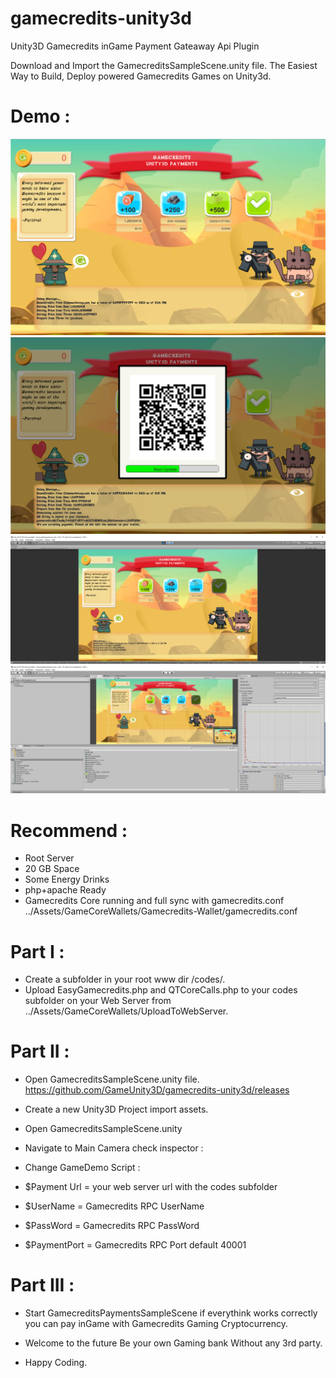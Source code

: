 # gamecredits-unity3d

Unity3D Gamecredits inGame Payment Gateaway Api Plugin

Download and Import the GamecreditsSampleScene.unity file.
The Easiest Way to Build, Deploy powered Gamecredits Games on Unity3d.

# Demo :
![alt text](https://raw.githubusercontent.com/GameUnity3D/gamecredits-unity3d/master/img/intro1.png)
![alt text](https://raw.githubusercontent.com/GameUnity3D/gamecredits-unity3d/master/img/intro2.png)
![alt text](https://raw.githubusercontent.com/GameUnity3D/gamecredits-unity3d/master/img/intro.png)
![alt text](https://raw.githubusercontent.com/GameUnity3D/gamecredits-unity3d/master/img/intro3.png)
 

# Recommend : 
- Root Server
- 20 GB Space
- Some Energy Drinks
- php+apache Ready
- Gamecredits Core running and full sync with gamecredits.conf ../Assets/GameCoreWallets/Gamecredits-Wallet/gamecredits.conf

# Part I :
- Create a subfolder in your root www dir /codes/.
- Upload EasyGamecredits.php and QTCoreCalls.php to your codes subfolder on your Web Server from ../Assets/GameCoreWallets/UploadToWebServer.

# Part II :
- Open GamecreditsSampleScene.unity file. https://github.com/GameUnity3D/gamecredits-unity3d/releases
- Create a new Unity3D Project import assets.
- Open GamecreditsSampleScene.unity

- Navigate to Main Camera check inspector :

- Change GameDemo Script : 
- $Payment Url = your web server url with the codes subfolder
- $UserName = Gamecredits RPC UserName
- $PassWord = Gamecredits RPC PassWord
- $PaymentPort = Gamecredits RPC Port default 40001

# Part III :
- Start GamecreditsPaymentsSampleScene if everythink works correctly you can pay inGame with Gamecredits Gaming Cryptocurrency.
- Welcome to the future Be your own Gaming bank Without any 3rd party.

- Happy Coding. 

